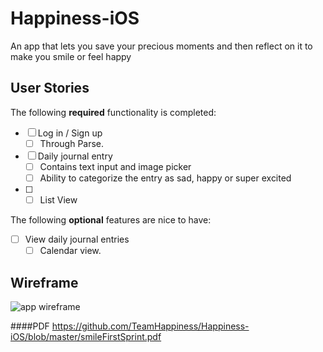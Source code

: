 # Happiness-iOS
   An app that lets you save your precious moments and then reflect on it to make you smile or feel happy

## User Stories

The following **required** functionality is completed:

- [ ] Log in / Sign up
   - [ ] Through Parse.
- [ ] Daily journal entry
   - [ ] Contains text input and image picker
   - [ ] Ability to categorize the entry as sad, happy or super excited
- [ ] 
   - [ ] List View

The following **optional** features are nice to have:

- [ ] View daily journal entries
   - [ ] Calendar view.
   
## Wireframe

<img src="https://github.com/TeamHappiness/Happiness-iOS/blob/master/smileFirstSprint.gif" alt="app wireframe"/>

####PDF
https://github.com/TeamHappiness/Happiness-iOS/blob/master/smileFirstSprint.pdf


